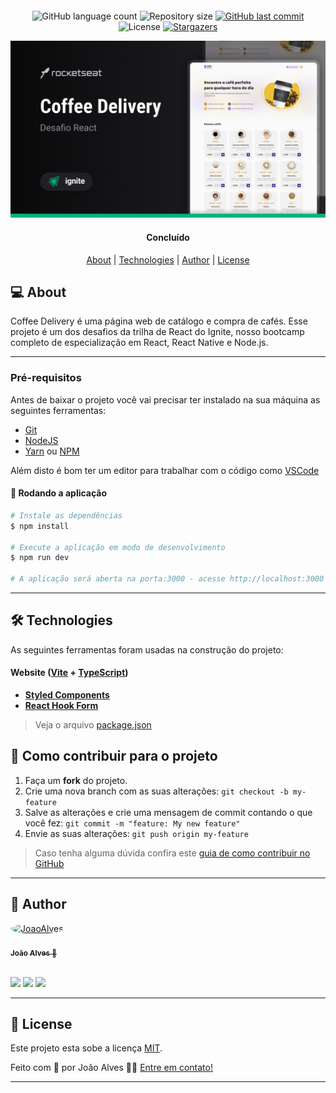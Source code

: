 <h1 align="center">
    <img alt="" title="" src=".github/logo-ignite.svg" width="80px" />
</h1>

<p align="center">
  <img alt="GitHub language count" src="https://img.shields.io/github/languages/count/joao0pedro0alves/coffee-delivery?color=#F7DD43">

  <img alt="Repository size" src="https://img.shields.io/github/repo-size/joao0pedro0alves/coffee-delivery">
  
  <a href="https://github.com/joao0pedro0alves/coffee-delivery/commits/master">
    <img alt="GitHub last commit" src="https://img.shields.io/github/last-commit/joao0pedro0alves/coffee-delivery">
  </a>
    
   <img alt="License" src="https://img.shields.io/badge/license-MIT-brightgreen">

   <a href="https://github.com/joao0pedro0alves/coffee-delivery/stargazers">
    <img alt="Stargazers" src="https://img.shields.io/github/stars/joao0pedro0alves/coffee-delivery?style=social">
  </a>
</p>

<p>
  <img src=".github/cover.png" alt="" />
</p>

<h4 align="center"> 
	Concluído
</h4>

<p align="center">
 <a href="#-about">About</a> |
 <!-- <a href="#-funcionalidades">Funcionalidades</a> | -->
 <!-- <a href="#-layout">Layout</a> |  -->
 <!-- <a href="#-how-it-works">How It Works</a> |  -->
 <a href="#-technologies">Technologies</a> | 
 <!-- <a href="#-contribuidores">Contribuidores</a> |  -->
 <a href="#-author">Author</a> | 
 <a href="#-license">License</a>
</p>


## 💻 About

Coffee Delivery é uma página web de catálogo e compra de cafés.
Esse projeto é um dos desafios da trilha de React do Ignite, nosso bootcamp completo de especialização em React, React Native e Node.js.

---

<!-- ## ⚙️ Funcionalidades

- [x] Empresas ou entidades podem se cadastrar na plataforma web enviando:
  - [x] uma imagem do ponto de coleta
  - [x] nome da entidade, email e whatsapp
  - [x] e o endereço para que ele possa aparecer no mapa
  - [x] além de selecionar um ou mais ítens de coleta: 
    - lâmpadas
    - pilhas e baterias
    - papéis e papelão
    - resíduos eletrônicos
    - resíduos orgânicos
    - óleo de cozinha

- [x] Os usuários tem acesso ao aplicativo móvel, onde podem:
  - [x] navegar pelo mapa para ver as instituições cadastradas
  - [x] entrar em contato com a entidade através do E-mail ou do WhatsApp

--- -->

### Pré-requisitos

Antes de baixar o projeto você vai precisar ter instalado na sua máquina as seguintes ferramentas:

* [Git](https://git-scm.com)
* [NodeJS](https://nodejs.org/en/)
* [Yarn](https://yarnpkg.com/) ou [NPM](https://www.npmjs.com/)

Além disto é bom ter um editor para trabalhar com o código como [VSCode](https://code.visualstudio.com/)

#### 🧭 Rodando a aplicação

```bash
# Instale as dependências
$ npm install

# Execute a aplicação em modo de desenvolvimento
$ npm run dev

# A aplicação será aberta na porta:3000 - acesse http://localhost:3000
```
---

## 🛠 Technologies

As seguintes ferramentas foram usadas na construção do projeto:

#### **Website**  ([Vite](https://vitejs.dev/)  +  [TypeScript](https://www.typescriptlang.org/))

-   **[Styled Components](https://styled-components.com/)**
-   **[React Hook Form](https://react-hook-form.com/)**

> Veja o arquivo  [package.json](https://github.com/joao0pedro0alves/coffee-delivery/blob/main/web/package.json)

## 💪 Como contribuir para o projeto

1. Faça um **fork** do projeto.
2. Crie uma nova branch com as suas alterações: `git checkout -b my-feature`
3. Salve as alterações e crie uma mensagem de commit contando o que você fez: `git commit -m "feature: My new feature"`
4. Envie as suas alterações: `git push origin my-feature`
> Caso tenha alguma dúvida confira este [guia de como contribuir no GitHub](./CONTRIBUTING.md)

---

## 🦸 Author

<a href="https://github.com/joao0pedro0alves">
 <img style="border-radius: 50%;" alt="JoaoAlves" title="JoaoAlves" src="https://avatars.githubusercontent.com/u/78969510?v=4" width="100px;" />
 <br />
 <br />
 <sub><strong>João Alves</strong> 🚀</sub>
</a>

<br />
<br />

<a href="https://instagram.com/joaao_alvees" target="_blank"><img src="https://img.shields.io/badge/-Instagram-%23E4405F?style=for-the-badge&logo=instagram&logoColor=white" target="_blank"></a>
<a href = "mailto:contato@joao.alves1032003@gmail.com"><img src="https://img.shields.io/badge/Gmail-D14836?style=for-the-badge&logo=gmail&logoColor=white" target="_blank"></a>
<a href="https://www.linkedin.com/in/jo%C3%A3o-pedro-alves-pereira-bb0052216/" target="_blank"><img src="https://img.shields.io/badge/-LinkedIn-%230077B5?style=for-the-badge&logo=linkedin&logoColor=white" target="_blank"></a>

---

## 📝 License

Este projeto esta sobe a licença [MIT](./LICENSE).

Feito com 💜 por João Alves 👋🏽 [Entre em contato!](https://www.linkedin.com/in/jo%C3%A3o-pedro-alves-pereira-bb0052216/)

---
